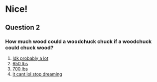 # Nice!
## Question 2
### How much wood could a woodchuck chuck if a woodchuck could chuck wood?
1. [Idk probably a lot](https://cactusbro74.github.io/mysteriousGift/2.html)
2. [650 lbs](https://cactusbro74.github.io/mysteriousGift/2.html)
3. [700 lbs](https://cactusbro74.github.io/mysteriousGift/3.html)
4. [it cant lol stop dreaming](https://cactusbro74.github.io/mysteriousGift/2.html)

